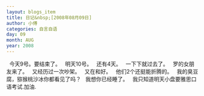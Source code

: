 ```yaml
---
layout: blogs_item
title: 日记&nbsp;[2008年08月09日]
author: 小傅
categories: 自言自语
day: 09
month: AUG
year: 2008
---
```




&nbsp; 今天9号。要结束了。
&nbsp; 明天10号。
&nbsp; 还有4天。
&nbsp; 一下下就过去了。
&nbsp; 罗的女朋友来了。
&nbsp; 又经历过一次吵架。
&nbsp; 又在和好。
&nbsp; 他们2个还挺能折腾的。
&nbsp; 我的臭豆腐，猕猴桃沙冰你都看见了吗？
&nbsp; 我想你已经睡了。
&nbsp;
我只知道明天小盘要雅思口语考试.加油.


